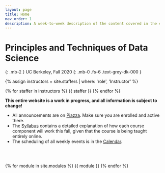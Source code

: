 ```yaml
---
layout: page
title: Home
nav_order: 1
description: A week-to-week description of the content covered in the course.
---
```


# Principles and Techniques of Data Science
{: .mb-2 }
UC Berkeley, Fall 2020
{: .mb-0 .fs-6 .text-grey-dk-000 }

<div>

{% assign instructors = site.staffers | where: 'role', 'Instructor' %}
<div class="role">
  {% for staffer in instructors %}
  {{ staffer }}
  {% endfor %}

</div>

<b>This entire website is a work in progress, and all information is subject to change!</b>

<ul>
<li>All announcements are on <a href="http://piazza.com/berkeley/fall2020/data100">Piazza</a>. Make sure you are enrolled and active there.</li>
<li>The <a href="{{ site.baseurl }}/syllabus">Syllabus</a> contains a detailed explanation of how each course component will work this fall, given that the course is being taught entirely online.</li>
<li>The scheduling of all weekly events is in the <a href="{{ site.baseurl }}/calendar">Calendar</a>.</li>
</ul>

<br><br>

{% for module in site.modules %}
{{ module }}
{% endfor %}
